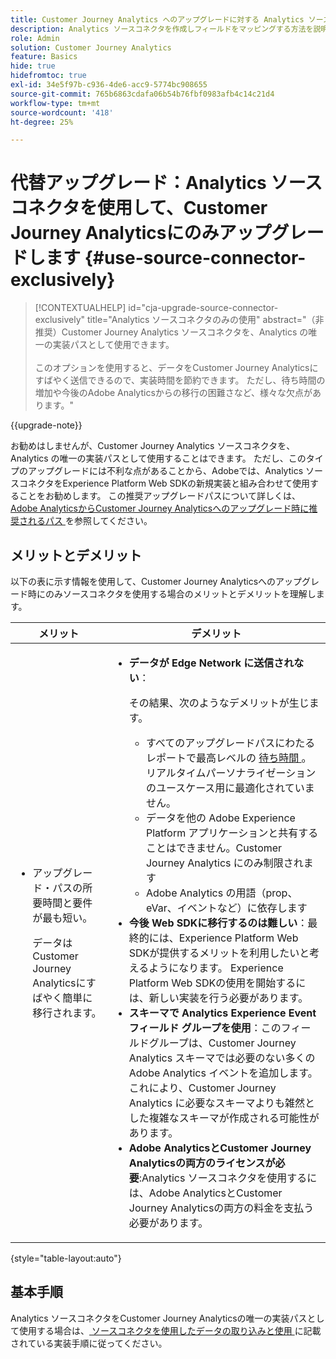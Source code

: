 ```yaml
---
title: Customer Journey Analytics へのアップグレードに対する Analytics ソースコネクタのみの使用
description: Analytics ソースコネクタを作成しフィールドをマッピングする方法を説明します
role: Admin
solution: Customer Journey Analytics
feature: Basics
hide: true
hidefromtoc: true
exl-id: 34e5f97b-c936-4de6-acc9-5774bc908655
source-git-commit: 765b6863cdafa06b54b76fbf0983afb4c14c21d4
workflow-type: tm+mt
source-wordcount: '418'
ht-degree: 25%

---
```


# 代替アップグレード：Analytics ソースコネクタを使用して、Customer Journey Analyticsにのみアップグレードします {#use-source-connector-exclusively}

<!-- markdownlint-disable MD034 -->

>[!CONTEXTUALHELP]
>id="cja-upgrade-source-connector-exclusively"
>title="Analytics ソースコネクタのみの使用"
>abstract="（非推奨）Customer Journey Analytics ソースコネクタを、Analytics の唯一の実装パスとして使用できます。 <br><br> このオプションを使用すると、データをCustomer Journey Analyticsにすばやく送信できるので、実装時間を節約できます。 ただし、待ち時間の増加や今後のAdobe Analyticsからの移行の困難さなど、様々な欠点があります。"

<!-- markdownlint-enable MD034 -->

{{upgrade-note}}

お勧めはしませんが、Customer Journey Analytics ソースコネクタを、Analytics の唯一の実装パスとして使用することはできます。 ただし、このタイプのアップグレードには不利な点があることから、Adobeでは、Analytics ソースコネクタをExperience Platform Web SDKの新規実装と組み合わせて使用することをお勧めします。 この推奨アップグレードパスについて詳しくは、[Adobe AnalyticsからCustomer Journey Analyticsへのアップグレード時に推奨されるパス ](/help/getting-started/cja-upgrade/cja-upgrade-recommendations.md) を参照してください。

## メリットとデメリット

以下の表に示す情報を使用して、Customer Journey Analyticsへのアップグレード時にのみソースコネクタを使用する場合のメリットとデメリットを理解します。

| メリット | デメリット |
|----------|---------|
| <ul><li>アップグレード・パスの所要時間と要件が最も短い。 <p>データはCustomer Journey Analyticsにすばやく簡単に移行されます。</p></li></ul> | <ul><li>**データが Edge Network に送信されない**： <p>その結果、次のようなデメリットが生じます。</p><ul><li>すべてのアップグレードパスにわたるレポートで最高レベルの [ 待ち時間 ](/help/technotes/guardrails.md#latencies)。リアルタイムパーソナライゼーションのユースケース用に最適化されていません。</li><li>データを他の Adobe Experience Platform アプリケーションと共有することはできません。Customer Journey Analytics にのみ制限されます</li><li>Adobe Analytics の用語（prop、eVar、イベントなど）に依存します</li></ul><li>**今後 Web SDKに移行するのは難しい**：最終的には、Experience Platform Web SDKが提供するメリットを利用したいと考えるようになります。 Experience Platform Web SDKの使用を開始するには、新しい実装を行う必要があります。</li><li>**スキーマで Analytics Experience Event フィールド グループを使用**：このフィールドグループは、Customer Journey Analytics スキーマでは必要のない多くの Adobe Analytics イベントを追加します。これにより、Customer Journey Analytics に必要なスキーマよりも雑然とした複雑なスキーマが作成される可能性があります。</li><li>**Adobe AnalyticsとCustomer Journey Analyticsの両方のライセンスが必要**:Analytics ソースコネクタを使用するには、Adobe AnalyticsとCustomer Journey Analyticsの両方の料金を支払う必要があります。</li></ul> |

{style="table-layout:auto"}

## 基本手順

Analytics ソースコネクタをCustomer Journey Analyticsの唯一の実装パスとして使用する場合は、[ ソースコネクタを使用したデータの取り込みと使用 ](/help/data-ingestion/sources.md) に記載されている実装手順に従ってください。

